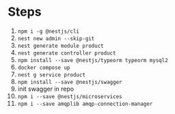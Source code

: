 # Steps

1. `npm i -g @nestjs/cli`
1. `nest new admin --skip-git`
1. `nest generate module product`
1. `nest generate controller product`
1. `npm install --save @nestjs/typeorm typeorm mysql2`
1. `docker compose up`
1. `nest g service product`
1. `npm install --save @nestjs/swagger`
1. init swagger in repo
1. `npm i --save @nestjs/microservices`
1. `npm i --save amqplib amqp-connection-manager`
